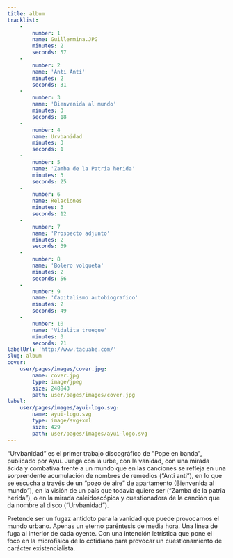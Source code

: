 ```yaml
---
title: album
tracklist:
    -
        number: 1
        name: Guillermina.JPG
        minutes: 2
        seconds: 57
    -
        number: 2
        name: 'Anti Anti'
        minutes: 2
        seconds: 31
    -
        number: 3
        name: 'Bienvenida al mundo'
        minutes: 3
        seconds: 18
    -
        number: 4
        name: Urvbanidad
        minutes: 3
        seconds: 1
    -
        number: 5
        name: 'Zamba de la Patria herida'
        minutes: 3
        seconds: 25
    -
        number: 6
        name: Relaciones
        minutes: 3
        seconds: 12
    -
        number: 7
        name: 'Prospecto adjunto'
        minutes: 2
        seconds: 39
    -
        number: 8
        name: 'Bolero volqueta'
        minutes: 2
        seconds: 56
    -
        number: 9
        name: 'Capitalismo autobiografico'
        minutes: 2
        seconds: 49
    -
        number: 10
        name: 'Vidalita trueque'
        minutes: 3
        seconds: 21
labelUrl: 'http://www.tacuabe.com/'
slug: album
cover:
    user/pages/images/cover.jpg:
        name: cover.jpg
        type: image/jpeg
        size: 248843
        path: user/pages/images/cover.jpg
label:
    user/pages/images/ayui-logo.svg:
        name: ayui-logo.svg
        type: image/svg+xml
        size: 429
        path: user/pages/images/ayui-logo.svg
---
```


“Urvbanidad” es el primer trabajo discográfico de "Pope en banda", publicado por Ayuí. Juega con la urbe, con la vanidad, con una mirada ácida y combativa frente a un mundo que en las canciones se refleja en una sorprendente acumulación de nombres de remedios (“Anti anti”), en lo que se escucha a través de un “pozo de aire” de apartamento (Bienvenida al mundo”), en la visión de un país que todavía quiere ser (“Zamba de la patria herida”), o en la mirada caleidoscópica y cuestionadora de la canción que da nombre al disco (“Urvbanidad”).  

Pretende ser un fugaz antídoto para la vanidad que puede provocarnos el mundo urbano. Apenas un eterno paréntesis de media hora. Una línea de fuga al interior de cada oyente. Con una intención letrística que pone el foco en la microfísica de lo cotidiano para provocar un cuestionamiento de carácter existencialista.